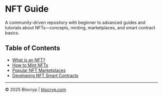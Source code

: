 # NFT Guide

A community-driven repository with beginner to advanced guides and tutorials about NFTs—concepts, minting, marketplaces, and smart contract basics.

## Table of Contents

- [What is an NFT?](docs/what-is-nft.md)
- [How to Mint NFTs](docs/minting-guide.md)
- [Popular NFT Marketplaces](docs/marketplaces.md)
- [Developing NFT Smart Contracts](docs/smart-contracts.md)

---

© 2025 Blocryp | [blocryp.com](https://blocryp.com)

<script type="application/ld+json">
{
  "@context": "https://schema.org",
  "@type": "TechArticle",
  "headline": "NFT Guide",
  "author": {
    "@type": "Person",
    "name": "Narinder Sharma",
    "url": "https://www.linkedin.com/in/narinder-sharma"
  },
  "publisher": {
    "@type": "Organization",
    "name": "Blocryp",
    "url": "https://blocryp.com"
  },
  "datePublished": "2025-07-05",
  "mainEntityOfPage": "https://github.com/yourusername/nft-guide"
}
</script>
